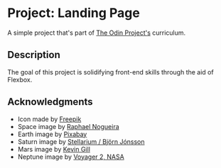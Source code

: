 # Project: Landing Page

A simple project that's part of [The Odin Project's](https://www.theodinproject.com) curriculum.

## Description

The goal of this project is solidifying front-end skills through the aid of Flexbox.

## Acknowledgments

* Icon made by [Freepik](https://www.flaticon.com/free-icon/saturn_2661360?term=saturn&page=1&position=6&origin=tag&related_id=2661360)
* Space image by [Raphael Nogueira](https://unsplash.com/photos/milky-way-cok-OxpkrKQ)
* Earth image by [Pixabay](https://www.pexels.com/photo/planet-earth-87651/)
* Saturn image by [Stellarium / Björn Jónsson](https://medium.com/wethecurious/saturn-the-true-monarch-of-the-planets-4079a95ba4ca)
* Mars image by [Kevin Gill](https://en.m.wikipedia.org/wiki/File:Mars_-_August_30_2021_-_Flickr_-_Kevin_M._Gill.png)
* Neptune image by [Voyager 2, NASA](https://webbtelescope.org/contents/media/images/2020/12/4633-Image?news=true)